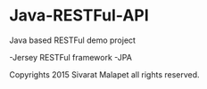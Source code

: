 # Java-RESTFul-API
Java based RESTFul demo project

-Jersey RESTFul framework
-JPA

Copyrights 2015 Sivarat Malapet all rights reserved.
